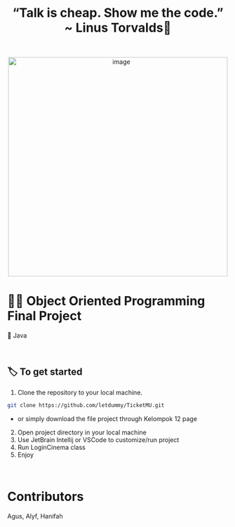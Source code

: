 ## <h1 align="center">“Talk is cheap. Show me the code.” ~ Linus Torvalds:thought_balloon:</h1>

<br>
  <p align="center">
  <a><img src="https://i.giphy.com/media/f3iwJFOVOwuy7K6FFw/giphy.webp" alt="image" width="500"></a>
<br>

# 🐱‍💻 Object Oriented Programming Final Project
📌 Java

<br> 

## 🏷️ To get started

1. Clone the repository to your local machine.
```bash
git clone https://github.com/letdummy/TicketMU.git
```
  - or simply download the file project through Kelompok 12 page

2. Open project directory in your local machine
3. Use JetBrain Intellij or VSCode to customize/run project
4. Run LoginCinema class
5. Enjoy

<br>

# Contributors 
Agus, Alyf, Hanifah
